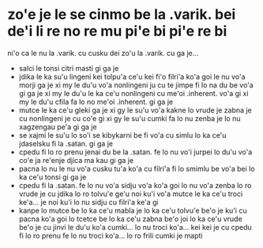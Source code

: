 zo'e je le se cinmo be la .varik. bei de'i li re no re mu pi'e bi pi'e re bi
============================================================================

ni'o ca le nu la .varik. cu cusku dei zo'u la .varik. cu ga je...

* salci le tonsi citri masti gi ga je
* jdika le ka su'u lingeni kei tolpu'a ce'u kei fi'o filri'a ko'a goi le nu vo'a morji ga je xi my le du'u vo'a nonlingeni ju cu te jimpe fi lo na du be vo'a gi ga je xi my le du'u le ka ce'u nonlingeni cu me'oi .inherent. vo'a  gi xi my le du'u cfila fa lo no me'oi .inherent. gi ga je
* mutce le ka ce'u gleki ga je xi gy le su'u vo'a kakne lo vrude je zabna je cu nonlingeni je cu co'e gi xi gy le su'u cumki fa lo nu zenba je lo nu xagzengau pe'a gi ga je
* se xajmi le su'u lo so'i se kibykarni be fi vo'a cu simlu lo ka ce'u jdaselsku fi la .satan. gi ga je
* cpedu fi lo ro prenu jenai du be la .satan. fe lo nu vo'i jurpei lo du'u vo'a co'e ja re'enje djica ma kau gi ga je
* pacna lo nu le nu vo'a cusku tu'a ko'a cu filri'a fi lo smimlu be vo'a bei lo ka ce'u tonsi gi ga je
* cpedu fi la .satan. fe lo nu vo'a sidju vo'a ko'a goi lo nu vo'a zenba lo ro vrude je cu jdika lo ro tolvu'e ge'u noi ku'i vo'a mutce le ka ce'u troci ke'a... je noi ku'i lo nu sidju cu filri'a ke'a gi
* kanpe lo mutce be lo ka ce'u mabla je lo ka ce'u tolvu'e be'o je ku'i cu pacna ko'a goi lo tcetce be lo ka ce'u zabna be'o joi lo ka ce'u vrude be'o je cu jinvi le du'u ko'a cumki... lo nu troci ko'a... kei kei je cu cpedu fi lo ro prenu fe lo nu troci ko'a... lo ro frili cumki je mapti
